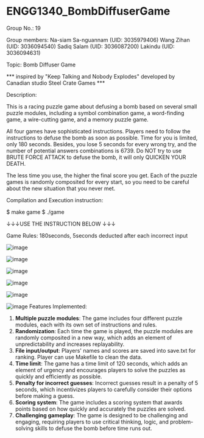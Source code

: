 # ENGG1340_BombDiffuserGame
Group No.: 19

Group members:
Na-siam Sa-nguannam (UID: 3035979406)
Wang Zihan (UID: 3036094540)
Sadiq Salam (UID: 3036087200)
Lakindu (UID: 3036094631)
 
Topic: Bomb Diffuser Game 

*** inspired by "Keep Talking and Nobody Explodes" developed by Canadian studio Steel Crate Games ***


Description:

This is a racing puzzle game about defusing a bomb based on several small puzzle modules, 
including a symbol combination game, a word-finding game, a wire-cutting game, and a memory puzzle game. 

All four games have sophisticated instructions. Players need to follow the instructions to defuse the bomb as soon as possible.
Time for you is limited, only 180 seconds. Besides, you lose 5 seconds for every wrong try, and the number of potential answers
combinations is 6739. Do NOT try to use BRUTE FORCE ATTACK to defuse the bomb, it will only QUICKEN YOUR DEATH.

The less time you use, the higher the final score you get. Each of the puzzle games is randomly composited for every start, 
so you need to be careful about the new situation that you never met.

Compilation and Execution instruction:

$ make game
$ ./game

↓↓↓USE THE INSTRUCTION BELOW ↓↓↓

Game Rules:
180seconds, 5seconds deducted after each incorrect input

![image](https://github.com/PorpanTH/ENGG1340_BombDiffuserGame/blob/main/instru_image/Warriors.png)

![image](https://github.com/PorpanTH/ENGG1340_BombDiffuserGame/blob/main/instru_image/ENGG1340%20Project%20PDF%20Clue_page-0001.jpg)

![image](https://github.com/PorpanTH/ENGG1340_BombDiffuserGame/blob/main/instru_image/ENGG1340%20Project%20PDF%20Clue_page-0002.jpg)

![image](https://github.com/PorpanTH/ENGG1340_BombDiffuserGame/blob/main/instru_image/ENGG1340%20Project%20PDF%20Clue_page-0003.jpg)

![image](https://github.com/PorpanTH/ENGG1340_BombDiffuserGame/blob/main/instru_image/ENGG1340%20Project%20PDF%20Clue_page-0004.jpg)

![image](https://github.com/PorpanTH/ENGG1340_BombDiffuserGame/blob/main/instru_image/ENGG1340%20Project%20PDF%20Clue_page-0005.jpg)
Features Implemented:
1.	**Multiple puzzle modules**: The game includes four different puzzle modules, each with its own set of instructions and rules.
2.	**Randomization**: Each time the game is played, the puzzle modules are randomly composited in a new way, 
    which adds an element of unpredictability and increases replayability.
3. **File input/output**: Players' names and scores are saved into save.txt for ranking. Player can use Makefile to clean the data.
4.	**Time limit**: The game has a time limit of 120 seconds, which adds an element of urgency and encourages players to solve 
    the puzzles as quickly and efficiently as possible.
5.	**Penalty for incorrect guesses**: Incorrect guesses result in a penalty of 5 seconds, 
    which incentivizes players to carefully consider their options before making a guess.
6.	**Scoring system**: The game includes a scoring system that awards points based on
    how quickly and accurately the puzzles are solved.
7.	**Challenging gameplay**: The game is designed to be challenging and engaging, requiring players to use 
    critical thinking, logic, and problem-solving skills to defuse the bomb before time runs out.

